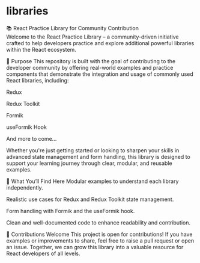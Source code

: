 # libraries
📚 React Practice Library for Community Contribution <br/>
Welcome to the React Practice Library – a community-driven initiative crafted to help developers practice and explore additional powerful libraries within the React ecosystem.

🎯 Purpose
This repository is built with the goal of contributing to the developer community by offering real-world examples and practice components that demonstrate the integration and usage of commonly used React libraries, including:

Redux

Redux Toolkit

Formik

useFormik Hook

And more to come...

Whether you're just getting started or looking to sharpen your skills in advanced state management and form handling, this library is designed to support your learning journey through clear, modular, and reusable examples.

🧰 What You’ll Find Here
Modular examples to understand each library independently.

Realistic use cases for Redux and Redux Toolkit state management.

Form handling with Formik and the useFormik hook.

Clean and well-documented code to enhance readability and contribution.

🙌 Contributions Welcome
This project is open for contributions! If you have examples or improvements to share, feel free to raise a pull request or open an issue. Together, we can grow this library into a valuable resource for React developers of all levels.

